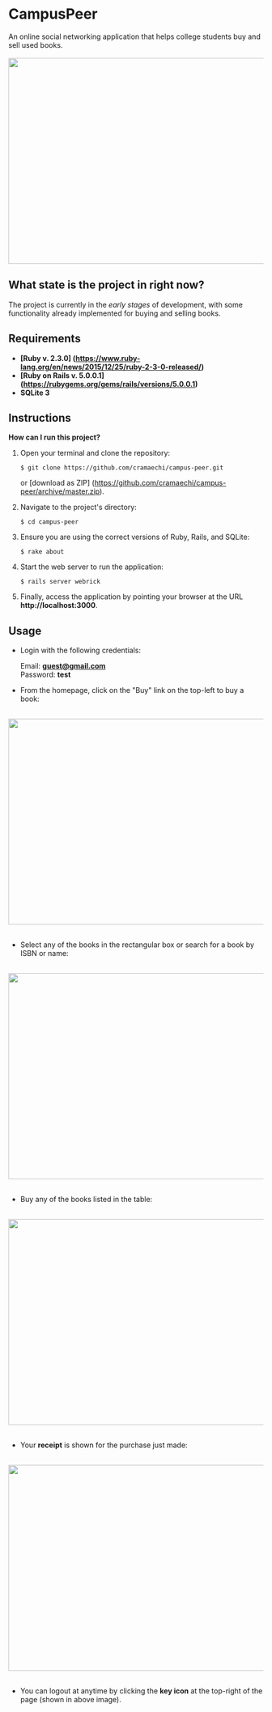 # CampusPeer
An online social networking application that helps college students buy and sell used books. <br><br>
<img src="https://github.com/cramaechi/campus-peer.com/blob/master/img/welcome_page.png" width="650" height="407">

## What state is the project in right now?
The project is currently in the *early stages* of development, with some functionality already implemented for buying and selling books.

## Requirements
  * **[Ruby v. 2.3.0] (https://www.ruby-lang.org/en/news/2015/12/25/ruby-2-3-0-released/)**
  * **[Ruby on Rails v. 5.0.0.1] (https://rubygems.org/gems/rails/versions/5.0.0.1)**
  * **SQLite 3**
  
## Instructions
**How can I run this project?**

1. Open your terminal and clone the repository:
   ```
   $ git clone https://github.com/cramaechi/campus-peer.git
   ```
   or [download as ZIP] (https://github.com/cramaechi/campus-peer/archive/master.zip).
  
2. Navigate to the project's directory:
   ```
   $ cd campus-peer
   ```
   
3. Ensure you are using the correct versions of Ruby, Rails, and SQLite:
   ```
   $ rake about
   ```
   
4. Start the web server to run the application:
   ```
   $ rails server webrick
   ```
   
5. Finally, access the application by pointing your browser at the URL **http://localhost:3000**.

## Usage
* Login with the following credentials:

  Email: **guest@gmail.com**</br>
  Password: **test**
  
* From the homepage, click on the "Buy" link on the top-left to buy a book:<br><br>
<img src="https://github.com/cramaechi/campus-peer.com/blob/master/img/home_page.png" width="650" height="407">
<br><br>

* Select any of the books in the rectangular box or search for a book by ISBN or name:<br><br>
<img src="https://github.com/cramaechi/campus-peer.com/blob/master/img/book_transactions_page.png" width="650" height="407">
<br><br>

* Buy any of the books listed in the table:<br><br>
<img src="https://github.com/cramaechi/campus-peer.com/blob/master/img/book_summary_page.png" width="650" height="407">
<br><br>

* Your **receipt** is shown for the purchase just made:<br><br>
<img src="https://github.com/cramaechi/campus-peer.com/blob/master/img/receipt_page.png" width="650" height="407">
<br><br>

* You can logout at anytime by clicking the **key icon** at the top-right of the page (shown in above image).
